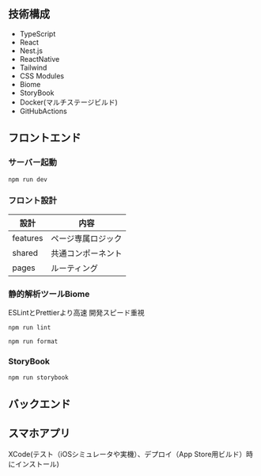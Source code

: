 ## 技術構成
- TypeScript
- React
- Nest.js
- ReactNative
- Tailwind
- CSS Modules
- Biome
- StoryBook
- Docker(マルチステージビルド)
- GitHubActions


## フロントエンド
### サーバー起動
```
npm run dev
```

### フロント設計
|設計|内容|
|----|---|
|features|ページ専属ロジック|
|shared|共通コンポーネント|
|pages|ルーティング|

### 静的解析ツールBiome
ESLintとPrettierより高速
開発スピード重視

```
npm run lint

npm run format
```

### StoryBook
```
npm run storybook
```

## バックエンド


## スマホアプリ

XCode(テスト（iOSシミュレータや実機）、デプロイ（App Store用ビルド）時にインストール)

